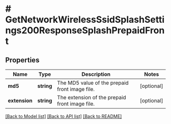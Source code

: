 # # GetNetworkWirelessSsidSplashSettings200ResponseSplashPrepaidFront

## Properties

Name | Type | Description | Notes
------------ | ------------- | ------------- | -------------
**md5** | **string** | The MD5 value of the prepaid front image file. | [optional]
**extension** | **string** | The extension of the prepaid front image file. | [optional]

[[Back to Model list]](../../README.md#models) [[Back to API list]](../../README.md#endpoints) [[Back to README]](../../README.md)

